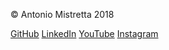 <div class="footer wrap">
  <div class="container">
    <p>© Antonio Mistretta 2018</p>
    <span>
      <a href="https://github.com/ymsimei" target="_blank">GitHub</a>
      <a href="https://www.linkedin.com/in/antoniomistretta" target="_blank">LinkedIn</a>
      <a href="https://www.youtube.com/channel/UCyUzKqIB2Cn7N2rpCYf7AVA/videos" target="_blank">YouTube</a>
      <a href="https://www.instagram.com/ymsimei" target="_blank">Instagram</a>
    </span>
  </div>
</div>
<script src="/scripts/jquery.js"></script>
<script src="/scripts/nav.js"></script>

